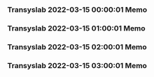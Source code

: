 ### Transyslab 2022-03-15 00:00:01 Memo
### Transyslab 2022-03-15 01:00:01 Memo
### Transyslab 2022-03-15 02:00:01 Memo
### Transyslab 2022-03-15 03:00:01 Memo
